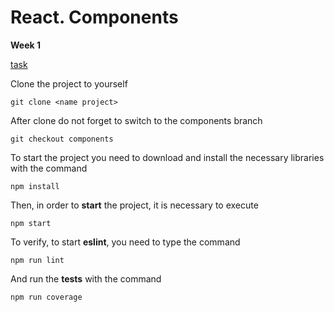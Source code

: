 # React. Components

**Week 1**

[task](https://github.com/rolling-scopes-school/tasks/tree/master/react/modules/module01)

Clone the project to yourself
```
git clone <name project>
```

After clone do not forget to switch to the components branch
```
git checkout components
```

To start the project you need to download and install the necessary libraries with the command
```
npm install
```

Then, in order to **start** the project, it is necessary to execute
```
npm start
```

To verify, to start **eslint**, you need to type the command
```
npm run lint
```

And run the **tests** with the command
```
npm run coverage
```
